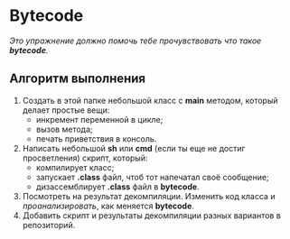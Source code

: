 # Bytecode 
_Это упражнение должно помочь тебе прочувствовать что такое __bytecode__._

## Алгоритм выполнения

1.	Создать в этой папке небольшой класс с __main__ методом, который делает простые вещи:
    - инкремент переменной в цикле;
    - вызов метода;
    - печать приветствия в консоль.
2.	Напиcать небольшой __sh__ или __cmd__ (если ты еще не достиг просветления) скрипт, который:
    - компилирует класс;
    - запускает __.class__ файл, чтоб тот напечатал своё сообщение;
    - дизассемблирует __.class__ файл в __bytecode__.
3.	Посмотреть на результат декомпиляции. Изменить код класса и _проанализировать_, как меняется __bytecode__.
4.	Добавить скрипт и результаты декомпиляции разных вариантов в репозиторий.

